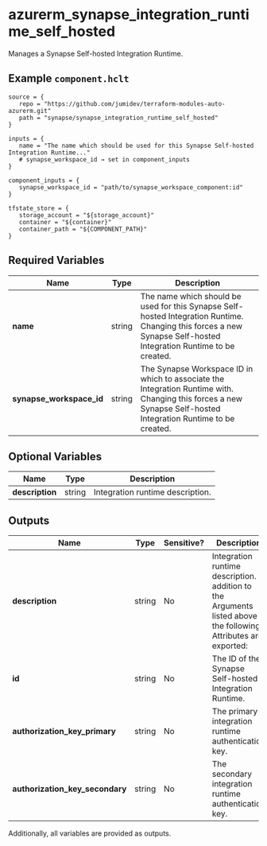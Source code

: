# azurerm_synapse_integration_runtime_self_hosted

Manages a Synapse Self-hosted Integration Runtime.

## Example `component.hclt`

```hcl
source = {
   repo = "https://github.com/jumidev/terraform-modules-auto-azurerm.git"   
   path = "synapse/synapse_integration_runtime_self_hosted"   
}

inputs = {
   name = "The name which should be used for this Synapse Self-hosted Integration Runtime..."   
   # synapse_workspace_id → set in component_inputs
}

component_inputs = {
   synapse_workspace_id = "path/to/synapse_workspace_component:id"   
}

tfstate_store = {
   storage_account = "${storage_account}"   
   container = "${container}"   
   container_path = "${COMPONENT_PATH}"   
}

```

## Required Variables

| Name | Type |  Description |
| ---- | --------- |  ----------- |
| **name** | string |  The name which should be used for this Synapse Self-hosted Integration Runtime. Changing this forces a new Synapse Self-hosted Integration Runtime to be created. | 
| **synapse_workspace_id** | string |  The Synapse Workspace ID in which to associate the Integration Runtime with. Changing this forces a new Synapse Self-hosted Integration Runtime to be created. | 

## Optional Variables

| Name | Type |  Description |
| ---- | --------- |  ----------- |
| **description** | string |  Integration runtime description. | 



## Outputs

| Name | Type | Sensitive? | Description |
| ---- | ---- | --------- | --------- |
| **description** | string | No  | Integration runtime description. In addition to the Arguments listed above - the following Attributes are exported: | 
| **id** | string | No  | The ID of the Synapse Self-hosted Integration Runtime. | 
| **authorization_key_primary** | string | No  | The primary integration runtime authentication key. | 
| **authorization_key_secondary** | string | No  | The secondary integration runtime authentication key. | 

Additionally, all variables are provided as outputs.
